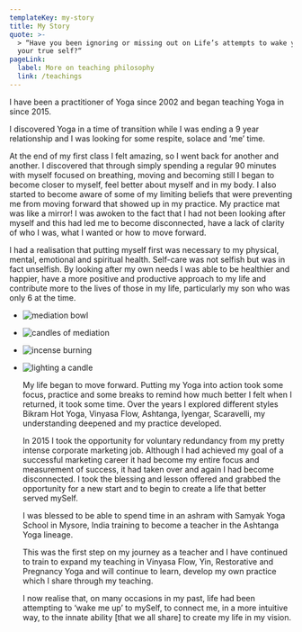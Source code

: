 ```yaml
---
templateKey: my-story
title: My Story
quote: >-
  > “Have you been ignoring or missing out on Life’s attempts to wake you up to
  your true self?“
pageLink:
  label: More on teaching philosophy
  link: /teachings
---
```

I have been a practitioner of Yoga since 2002 and began teaching Yoga in since 2015. 

I discovered Yoga in a time of transition while I was ending a 9 year\
relationship and I was looking for some respite, solace and ‘me’ time. 

 At the end of my first class I felt amazing, so I went back for another and
 another.  I discovered that through simply spending a regular 90 minutes
 with myself focused on breathing, moving and becoming still I began to
 become closer to myself, feel better about myself and in my body. I also
 started to become aware of some of my limiting beliefs that were preventing
 me from moving forward that showed up in my practice. My practice mat was
 like a mirror! I was awoken to the fact that I had not been looking after
 myself and this had led me to become disconnected, have a lack of clarity of
 who I was, what I wanted or how to move forward.

  I had a realisation that putting myself first was necessary to my physical,
  mental, emotional and spiritual health. Self-care was not selfish but was in
  fact unselfish. By looking after my own needs I was able to be healthier and
  happier, have a more positive and productive approach to my life and
  contribute more to the lives of those in my life, particularly my son who
  was only 6 at the time.

* ![mediation bowl](/img/candle_light_02.jpg)
* ![candles of mediation](/img/candle_light.jpg)
* ![incense burning](/img/incense_burning.jpg)
* ![lighting a candle](/img/lighting_candle.jpg)

  My life began to move forward. Putting my Yoga into action took some focus,
  practice and some breaks to remind how much better I felt when I returned,
  it took some time. Over the years I explored different styles Bikram Hot
  Yoga, Vinyasa Flow, Ashtanga, Iyengar, Scaravelli, my understanding deepened
  and my practice developed. 

  In 2015 I took the opportunity for voluntary redundancy from my pretty
  intense corporate marketing job. Although I had achieved my goal of a
  successful marketing career it had become my entire focus and measurement of
  success, it had taken over and again I had become disconnected. I took the
  blessing and lesson offered and grabbed the opportunity for a new start and
  to begin to create a life that better served mySelf. 

  I was blessed to be able to spend time in an ashram with Samyak Yoga School
  in Mysore, India training to become a teacher in the Ashtanga Yoga lineage. 

  This was the first step on my journey as a teacher and I have continued to
  train to expand my teaching in Vinyasa Flow, Yin, Restorative and Pregnancy
  Yoga and will continue to learn, develop my own practice which I share
  through my teaching.

  I now realise that, on many occasions in my past, life had been attempting
  to ‘wake me up’ to mySelf, to connect me, in a more intuitive way, to the
  innate ability \[that we all share] to create my life in my vision.
